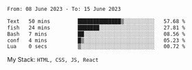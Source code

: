 <!--START_SECTION:waka-->

```txt
From: 08 June 2023 - To: 15 June 2023

Text   50 mins         ██████████████▒░░░░░░░░░░   57.68 %
fish   24 mins         ███████░░░░░░░░░░░░░░░░░░   27.81 %
Bash   7 mins          ██░░░░░░░░░░░░░░░░░░░░░░░   08.56 %
conf   4 mins          █▒░░░░░░░░░░░░░░░░░░░░░░░   05.23 %
Lua    0 secs          ▒░░░░░░░░░░░░░░░░░░░░░░░░   00.72 %
```

<!--END_SECTION:waka-->
My Stack: `HTML, CSS, JS, React`
